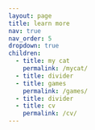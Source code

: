 ```yaml
---
layout: page
title: learn more
nav: true
nav_order: 5
dropdown: true
children:
  - title: my cat
    permalink: /mycat/
  - title: divider
  - title: games
    permalink: /games/
  - title: divider
  - title: cv
    permalink: /cv/
---
```

